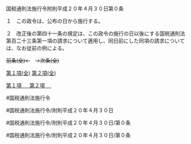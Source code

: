 国税通則法施行令附則平成２０年４月３０日第０条

１　この政令は、公布の日から施行する。

２　改正後の第四十一条の規定は、この政令の施行の日以後にする国税通則法第百二十三条第一項の請求について適用し、同日前にした同項の請求については、なお従前の例による。

~~前条(全)←~~　~~→次条(全)~~

[第１項(全)](国税通則法施行＿令附則平成２０年４月３０日第０条第１項_.md)  [第２項(全)](国税通則法施行＿令附則平成２０年４月３０日第０条第２項_.md)  

[第１項 　 ](国税通則法施行＿令附則平成２０年４月３０日第０条第１項.md)  [第２項 　 ](国税通則法施行＿令附則平成２０年４月３０日第０条第２項.md)  

#国税通則法施行令

#国税通則法施行令/附則平成２０年４月３０日

#国税通則法施行令/附則平成２０年４月３０日/第０条

#国税通則法施行令/附則平成２０年４月３０日/第０条

